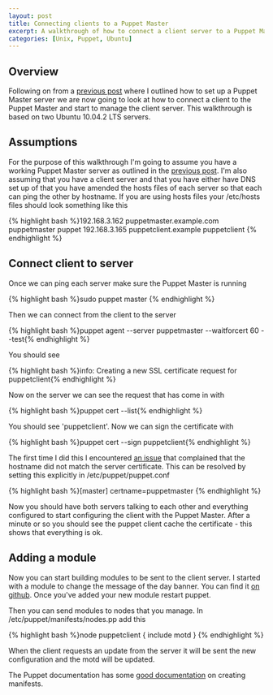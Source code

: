 ```yaml
--- 
layout: post
title: Connecting clients to a Puppet Master
excerpt: A walkthrough of how to connect a client server to a Puppet Master and how to manage basic services
categories: [Unix, Puppet, Ubuntu]
---
```


## Overview

Following on from a [previous post][1] where I outlined how to set up a Puppet Master server we are now going to look at how to connect a client to the Puppet Master and start to manage the client server. This walkthrough is based on two Ubuntu 10.04.2 LTS servers. 

## Assumptions

For the purpose of this walkthrough I'm going to assume you have a working Puppet Master server as outlined in the [previous post][1]. I'm also assuming that you have a client server and that you have either have DNS set up of that you have amended the hosts files of each server so that each can ping the other by hostname. If you are using hosts files your /etc/hosts files should look something like this 

{% highlight bash %}192.168.3.162 puppetmaster.example.com puppetmaster puppet
192.168.3.165 puppetclient.example puppetclient
{% endhighlight %} 

## Connect client to server

Once we can ping each server make sure the Puppet Master is running

{% highlight bash %}sudo puppet master
{% endhighlight %} 

Then we can connect from the client to the server

{% highlight bash %}puppet agent --server puppetmaster --waitforcert 60 --test{% endhighlight %} 

You should see 

{% highlight bash %}info: Creating a new SSL certificate request for puppetclient{% endhighlight %} 

Now on the server we can see the request that has come in with


{% highlight bash %}puppet cert --list{% endhighlight %} 

You should see 'puppetclient'. Now we can sign the certificate with

{% highlight bash %}puppet cert --sign puppetclient{% endhighlight %} 

The first time I did this I encountered [an issue][2] that complained that the hostname did not match the server certificate. This can be resolved by setting this explicitly in /etc/puppet/puppet.conf

{% highlight bash %}[master]
    certname=puppetmaster
{% endhighlight %} 

Now you should have both servers talking to each other and everything configured to start configuring the client with the Puppet Master. After a minute or so you should see the puppet client cache the certificate - this shows that everything is ok. 


## Adding a module

Now you can start building modules to be sent to the client server. I started with a module to change the message of the day banner. You can find it [on github][3]. Once you've added your new module restart puppet.

Then you can send modules to nodes that you manage. In /etc/puppet/manifests/nodes.pp add this

{% highlight bash %}node puppetclient {
  include motd
}
{% endhighlight %}

When the client requests an update from the server it will be sent the new configuration and the motd will be updated. 

The Puppet documentation has some [good documentation][4] on creating manifests.

[1]: http://shapeshed.com/journal/setting-up-puppet-on-ubuntu-10-04/
[2]: http://projects.puppetlabs.com/projects/puppet/wiki/Ruby_Ssl_2007_006
[3]: https://github.com/shapeshed/puppet-master/tree/master/modules/motd
[4]: http://docs.puppetlabs.com/learning/manifests.html
